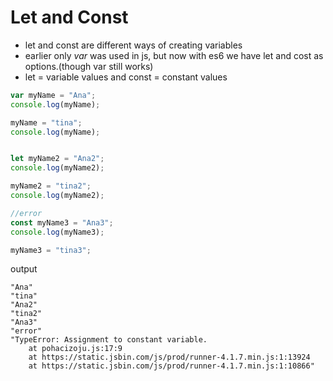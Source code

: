 # Let and Const

- let and const are different ways of creating variables
- earlier only *var* was used in js, but now with es6 we have let and cost as options.(though var still works)
- let = variable values and const = constant values

```js
var myName = "Ana";
console.log(myName);

myName = "tina";
console.log(myName);


let myName2 = "Ana2";
console.log(myName2);

myName2 = "tina2";
console.log(myName2);

//error
const myName3 = "Ana3";
console.log(myName3);

myName3 = "tina3";
```
output

```
"Ana"
"tina"
"Ana2"
"tina2"
"Ana3"
"error"
"TypeError: Assignment to constant variable.
    at pohacizoju.js:17:9
    at https://static.jsbin.com/js/prod/runner-4.1.7.min.js:1:13924
    at https://static.jsbin.com/js/prod/runner-4.1.7.min.js:1:10866"
```
